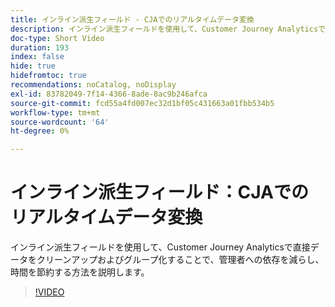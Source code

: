 ```yaml
---
title: インライン派生フィールド - CJAでのリアルタイムデータ変換
description: インライン派生フィールドを使用して、Customer Journey Analyticsで直接データをクリーンアップおよびグループ化することで、管理者への依存を減らし、時間を節約する方法を説明します。
doc-type: Short Video
duration: 193
index: false
hide: true
hidefromtoc: true
recommendations: noCatalog, noDisplay
exl-id: 83782049-7f14-4366-8ade-8ac9b246afca
source-git-commit: fcd55a4fd007ec32d1bf05c431663a01fbb534b5
workflow-type: tm+mt
source-wordcount: '64'
ht-degree: 0%

---
```


# インライン派生フィールド：CJAでのリアルタイムデータ変換

インライン派生フィールドを使用して、Customer Journey Analyticsで直接データをクリーンアップおよびグループ化することで、管理者への依存を減らし、時間を節約する方法を説明します。

<!-- 62_S102_3442449_192_inline-derived-fields-realtime-data-transformation-in-cja -->
>[!VIDEO](https://video.tv.adobe.com/v/3458362/?learn=on&enablevpops=true)
